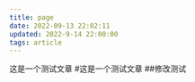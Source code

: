 ```yaml
---
title: page
date: 2022-09-13 22:02:11
updated: 2022-9-14 22:00:00
tags: article
---
```

这是一个测试文章
#这是一个测试文章
##修改测试
